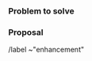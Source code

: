 <!---
Please read this!

Before opening a new issue, make sure to search for keywords in the issues
filtered by the "enhancement" label:

- https://gitlab.library.upenn.edu/benrosen/penn-canvas/-/issues?label_name%5B%5D=enhancement

and verify the issue you're about to submit isn't a duplicate.
--->

### Problem to solve

<!-- What is the user problem you are trying to solve with this issue? -->

### Proposal

<!-- Use this section to explain the enhancement and how it will work. -->

/label ~"enhancement"
